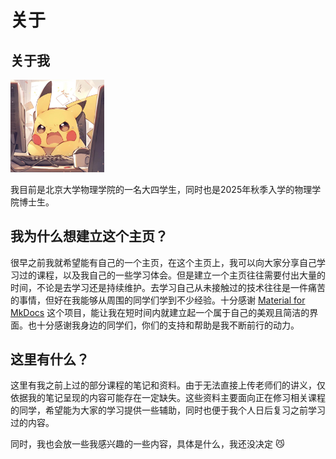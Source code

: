 # 关于

## 关于我

<div align=left> <img src="assets/img/pikachu.jpg" width=150> </div>

我目前是北京大学物理学院的一名大四学生，同时也是2025年秋季入学的物理学院博士生。 

## 我为什么想建立这个主页？

很早之前我就希望能有自己的一个主页，在这个主页上，我可以向大家分享自己学习过的课程，以及我自己的一些学习体会。但是建立一个主页往往需要付出大量的时间，不论是去学习还是持续维护。去学习自己从未接触过的技术往往是一件痛苦的事情，但好在我能够从周围的同学们学到不少经验。十分感谢 [Material for MkDocs](https://squidfunk.github.io/mkdocs-material/) 这个项目，能让我在短时间内就建立起一个属于自己的美观且简洁的界面。也十分感谢我身边的同学们，你们的支持和帮助是我不断前行的动力。

## 这里有什么？

这里有我之前上过的部分课程的笔记和资料。由于无法直接上传老师们的讲义，仅依据我的笔记呈现的内容可能存在一定缺失。这些资料主要面向正在修习相关课程的同学，希望能为大家的学习提供一些辅助，同时也便于我个人日后复习之前学习过的内容。

同时，我也会放一些我感兴趣的一些内容，具体是什么，我还没决定 😼
